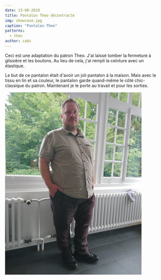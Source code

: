 ```yaml
---
date: 13-08-2018
title: Pantalon Theo décontracté
img: showcase.jpg
caption: "Pantalon Theo"
patterns:
  - theo
author: cabi
---
```


Ceci est une adaptation du patron Theo. J'ai laissé tomber la fermeture à glissière et les boutons. Au lieu de cela, j'ai rempli la ceinture avec un élastique.

Le but de ce pantalon était d'avoir un joli pantalon à la maison. Mais avec le tissu en lin et sa couleur, le pantalon garde quand-même le côté chic-classique du patron. Maintenant je le porte au travail et pour les sorties.

![Une autre photo de ce pantalon Theo en lin](2.jpg)
